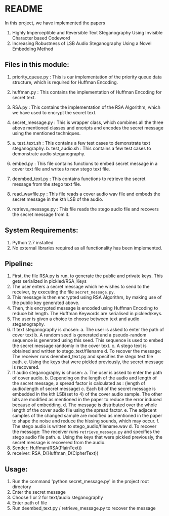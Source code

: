 
# README 

In this project, we have implemented the papers
1. Highly Imperceptible and Reversible Text Steganography Using Invisible Character based Codeword
2. Increasing Robustness of LSB Audio Steganography Using a Novel Embedding Method 

## Files in this module:

1. priority_queue.py : This is our implementation of the priority queue data structure, which is required for Huffman Encoding.

2. huffman.py : This contains the implementation of Huffman Encoding for secret text. 

3. RSA.py : This contains the implementation of the RSA Algorithm, which we have used to encrypt the secret text. 

4. secret_message.py : This is wrapper class, which combines all the three above mentioned classes and encripts and encodes the secret message using the mentioned techniques. 

5. a. test_text.sh : This contains a few test cases to demonstrate text steganography.
   b. test_audio.sh :  This contains a few test cases to demonstrate audio steganography.


6. embed.py : This file contains functions to embed secret message in a cover text file and writes to new stego text file. 

7. deembed_text.py : This contains functions to retrieve the secret message from the stego text file. 

8. read_wavfile.py : This file reads a cover audio wav file and embeds the secret message in the kth LSB of the audio.

9. retrieve_message.py : This file reads the stego audio file and recovers the secret message from it. 


## System Requirements:

1. Python 2.7 installed
2. No external libraries required as all functionality has been implemented. 


## Pipeline:

1. First, the file RSA.py is run, to generate the public and private keys. This gets serialized in pickled/RSA_Keys
2. The user enters a secret message which he wishes to send to the receiver, by executing the file `secret_message.py`.
3. This message is then encrypted using RSA Algorithm, by making use of the public key generated above.  
4. Then, this encrypted message is encoded using Huffman Encoding to reduce bit length. The Huffman Keywords are serialised in pickled/keys.
5. The user is given a choice to choose between text and audio steganography. 
6. If text steganography is chosen:
	a. The user is asked to enter the path of cover text
	b. A random seed is generated and a pseudo-random sequence is generated using this seed. 
	This sequence is used to embed the secret message randomly in the cover text. 
	c. A stego text is obtained and written to stego_text/filename 
	d. To recover the message: The receiver runs deembed_text.py and specifies the stego text file path. 
	e. Using the keys that were pickled previously, the secret message is recovered. 
7. If audio steganography is chosen:
	a. The user is asked to enter the path of cover audio.
	b. Depending on the length of the audio and length of the secret message, a spread factor is calculated as :
		(length of audio/length of secret message) 
	c. Each bit of the secret message is embedded in the kth LSB(set to 4) of the cover audio sample. The other bits are modified as 	   		   mentioned in the paper to reduce the error induced because of embedding. 
	d. The message is distributed over the whole length of the cover audio file using the spread factor.
	e. The adjacent samples of the changed sample are modified as mentioned in the paper to shape the noise and reduce the hissing sounds, 		   which may occur.
	f. The stego audio is written to stego_audio/filename.wav 
	d. To recover the message: The receiver runs `retrieve_message.py` and specifies the stego audio file path. 
	e. Using the keys that were pickled previously, the secret message is recovered from the audio.   
8. Sender: Huffman(RSA(PlainText))
9. receiver: RSA_D(Huffman_D(CipherText))

## Usage: 

1. Run the command 'python secret_message.py' in the project root directory
2. Enter the secret message
3. Choose 1 or 2 for text/audio steganography
4. Enter path of file
5. Run deembed_text.py / retrieve_message.py to recover the message

